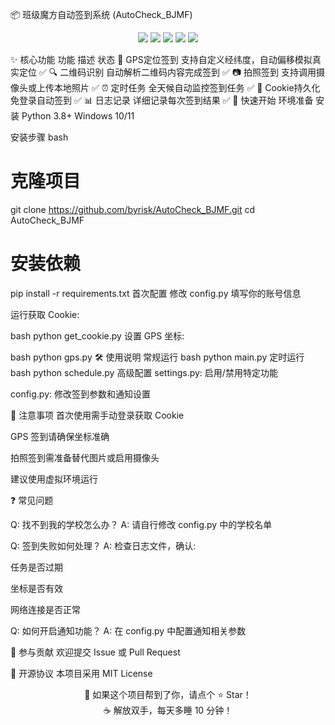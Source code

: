 📦 班级魔方自动签到系统 (AutoCheck_BJMF)
<p align="center"> <img src="https://img.shields.io/badge/Python-3.8+-blue?logo=python"/> <img src="https://img.shields.io/badge/Selenium-Automation-important?logo=selenium"/> <img src="https://img.shields.io/badge/Status-Stable-brightgreen"/> <img src="https://img.shields.io/github/license/byrisk/AutoCheck_BJMF"/> <img src="https://img.shields.io/github/stars/byrisk/AutoCheck_BJMF?style=social"/> </p>
✨ 核心功能
功能	描述	状态
📍 GPS定位签到	支持自定义经纬度，自动偏移模拟真实定位	✅
🔍 二维码识别	自动解析二维码内容完成签到	✅
📷 拍照签到	支持调用摄像头或上传本地照片	✅
⏰ 定时任务	全天候自动监控签到任务	✅
🍪 Cookie持久化	免登录自动签到	✅
📊 日志记录	详细记录每次签到结果	✅
🚀 快速开始
环境准备
安装 Python 3.8+
Windows 10/11

安装步骤
bash
# 克隆项目
git clone https://github.com/byrisk/AutoCheck_BJMF.git
cd AutoCheck_BJMF

# 安装依赖
pip install -r requirements.txt
首次配置
修改 config.py 填写你的账号信息

运行获取 Cookie:

bash
python get_cookie.py
设置 GPS 坐标:

bash
python gps.py
🛠️ 使用说明
常规运行
bash
python main.py
定时运行
bash
python schedule.py
高级配置
settings.py: 启用/禁用特定功能

config.py: 修改签到参数和通知设置

📌 注意事项
首次使用需手动登录获取 Cookie

GPS 签到请确保坐标准确

拍照签到需准备替代图片或启用摄像头

建议使用虚拟环境运行

❓ 常见问题

Q: 找不到我的学校怎么办？
A: 请自行修改 config.py 中的学校名单

Q: 签到失败如何处理？
A: 检查日志文件，确认:

任务是否过期

坐标是否有效

网络连接是否正常

Q: 如何开启通知功能？
A: 在 config.py 中配置通知相关参数

🤝 参与贡献
欢迎提交 Issue 或 Pull Request

📄 开源协议
本项目采用 MIT License

<p align="center"> 💖 如果这个项目帮到了你，请点个 ⭐ Star！<br> ☕ 解放双手，每天多睡 10 分钟！ </p>
